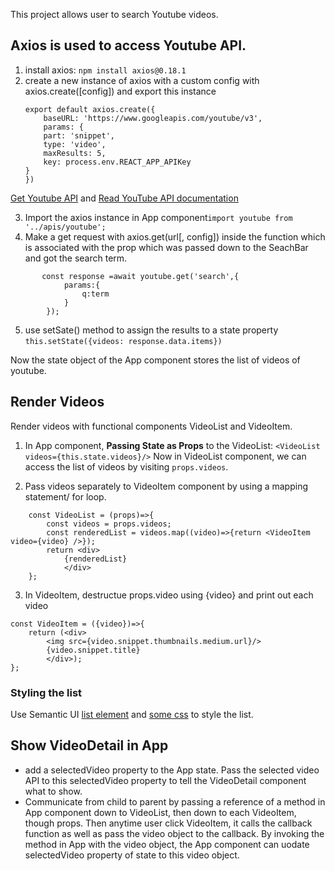 This project allows user to search Youtube videos.
## Axios is used to access Youtube API.  
1. install axios:
`npm install axios@0.18.1`
2. create a new instance of axios with a custom config with axios.create([config]) and export this instance
    ```
    export default axios.create({
        baseURL: 'https://www.googleapis.com/youtube/v3',
        params: {
        part: 'snippet', 
        type: 'video',
        maxResults: 5,
        key: process.env.REACT_APP_APIKey
    }
    })
    ```
[Get Youtube API](https://console.developers.google.com/) and
[Read YouTube API documentation](https://developers.google.com/youtube/v3/docs/search/list)

3. Import the axios instance in App component`import youtube from '../apis/youtube';`
4. Make a get request with axios.get(url[, config]) inside the function which is associated with the prop which was passed down to the SeachBar and got the search term. 
```
       const response =await youtube.get('search',{
            params:{
                q:term
            }
        });
```
5. use setSate() method to assign the results to a state property `this.setState({videos: response.data.items})`

Now the state object of the App component stores the list of videos of youtube.

## Render Videos 
Render videos with functional components VideoList and VideoItem.
1. In App component, **Passing State as Props** to the VideoList: `<VideoList videos={this.state.videos}/>` Now in VideoList component, we can access the list of videos by visiting `props.videos`. 

2. Pass videos separately to VideoItem component by using a mapping statement/ for loop.
```
    const VideoList = (props)=>{
        const videos = props.videos;
        const renderedList = videos.map((video)=>{return <VideoItem video={video} />});
        return <div>
            {renderedList}
            </div>
    };
```

3. In VideoItem, destructue props.video using {video} and print out each video
```
const VideoItem = ({video})=>{
    return (<div>
        <img src={video.snippet.thumbnails.medium.url}/>
        {video.snippet.title}
        </div>);
};
```

### Styling the list
Use Semantic UI [list element](https://semantic-ui.com/elements/list.html) and [some css](./src/components/VideoItem.css) to style the list.

## Show VideoDetail in App
- add a selectedVideo property to the App state. Pass the selected video API to this selectedVideo property to tell the VideoDetail component what to show.
- Communicate from child to parent by passing a reference of a method in App component down to VideoList, then down to each VideoItem, though props. Then anytime user click VideoItem, it calls the callback function as well as pass the video object to the callback. By invoking the method in App with the video object, the App component can uodate selectedVideo property of state to this video object.
